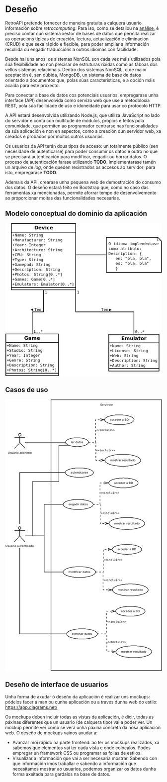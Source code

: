 # Deseño

RetroAPI pretende fornecer de maneira gratuíta a calquera usuario información sobre *retrocomputing*. Para iso, como se detallou na [análise](./2_analise.md), é preciso contar cun sistema xestor de bases de datos que permita realizar as operacións típicas  de creación, lectura, actualización e eliminación (CRUD) e que sexa rápido e flexible, para poder ampliar a información recollida ou engadir traduccións a outros idiomas con facilidade.  

Desde hai uns anos, os sistemas NonSQL son cada vez máis utilizados pola súa flexibilidade ao non precisar de estruturas ríxidas como as táboas dos vellos sistemas relacionais. Dentro dos sistemas NonSQL, o de maior aceptación é, sen dúbida, MongoDB, un sistema de base de datos orientado a documentos que, polas súas características, é a opción máis acaída para este proxecto.

Para conectar a base de datos cos potenciais usuarios, empregarase unha interface (API) desenvolvida como servizo web que use a metodoloxía REST, pola súa facilidade de uso e idoneidade para usar co protocolo HTTP.

A API estará desenvolvida utilizando Node.js, que utiliza JavaScript no lado do servidor e conta con multitude de módulos, propios e feitos pola comunidade, que permiten ao programador centrarse nas funcionalidades da súa aplicación e non en aspectos, como a creación dun servidor web, xa creados e probados por moitos outros usuarios.

Os usuarios da API terán dous tipos de acceso: un totalmente público (sen necesidade de autenticarse) para poder consumir os datos e outro no que se precisará autenticación para modificar, engadir ou borrar datos. O proceso de autenticación farase utilizando **TODO**. Implementarase tamén un arquivo de *log*, onde queden rexistrados os accesos ao servidor; para isto, empregarase **TODO**.

Ademais da API, crearase unha pequena web de demostración do consumo dos datos. O deseño estará feito en Bootstrap que, como no caso das ferramentas xa mencionadas, permite aforrar tempo de desenvolvemento ao proporcionar moitas das funcionalidades necesarias.

## Modelo conceptual do dominio da aplicación

![](../img/clases.png)

## Casos de uso

![](../img/casos_uso.png)

## Deseño de interface de usuarios

Unha forma de axudar ó deseño da aplicación é realizar uns mockups: pódelos facer á man ou cunha aplicación ou a través dunha web do estilo: https://app.diagrams.net/

Os mockups deben incluir todas as vistas da aplicación, é dicir, todas as páxinas diferentes que un usuario (de calquera tipo) vai a poder ver. Un mockup permite ver como se verá unha páxina concreta da nosa aplicación web. O deseño de mockups vainos axudar a:

- Avanzar moi rápido na parte frontend: ao ter os mockups realizados, xa sabemos que elementos vai ter cada vista e onde colocalos. Podes empregar un framework CSS ou programar as follas de estilos.
- Visualizar a información que vai a ser necesaria mostrar. Sabendo con que información imos traballar e sabendo a información que necesitamos mostrar ao usuarios, podemos organizar os datos dunha forma axeitada para gardalos na base de datos. 
